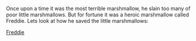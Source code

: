 Once upon a time it was the most terrible marshmallow, he slain too many of poor little marshmallows.
But for fortune it was a heroic marshmallow called Freddie. Lets look at how he saved the little
marshmallows:

[Freddie](english/the-slayer/freddie/freddie.md)
